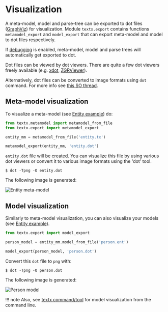 # Visualization

A meta-model, model and parse-tree can be exported to dot files
([GraphViz](http://www.graphviz.org/)) for visualization. Module `textx.export`
contains functions `metamodel_export` and `model_export` that can export
meta-model and model to dot files respectively.

If [debugging](debugging.md) is enabled, meta-model, model and parse trees will
automatically get exported to dot.

Dot files can be viewed by dot viewers.  There are quite a few dot viewers
freely available (e.g. [xdot](https://github.com/jrfonseca/xdot.py),
[ZGRViewer](http://zvtm.sourceforge.net/zgrviewer.html)).

Alternatively, dot files can be converted to image formats using `dot` command.
For more info see [this SO thread](http://stackoverflow.com/questions/1494492/graphviz-how-to-go-from-dot-to-a-graph).



## Meta-model visualization

To visualize a meta-model (see [Entity
example](https://github.com/igordejanovic/textX/tree/master/examples/Entity))
do:

```python
from textx.metamodel import metamodel_from_file
from textx.export import metamodel_export

entity_mm = metamodel_from_file('entity.tx')

metamodel_export(entity_mm, 'entity.dot')
```

`entity.dot` file will be created. You can visualize this file by using various
dot viewers or convert it to various image formats using the 'dot' tool.

    $ dot -Tpng -O entity.dot

The following image is generated:

![Entity meta-model](https://raw.githubusercontent.com/igordejanovic/textX/master/examples/Entity/dotexport/entity_meta.dot.png)


## Model visualization

Similarly to meta-model visualization, you can also visualize your models (see [Entity
example](https://github.com/igordejanovic/textX/tree/master/examples/Entity)).

```python
from textx.export import model_export

person_model = entity_mm.model_from_file('person.ent')

model_export(person_model, 'person.dot')
```


Convert this `dot` file to `png` with:

    $ dot -Tpng -O person.dot

The following image is generated:

![Person model](https://raw.githubusercontent.com/igordejanovic/textX/master/examples/Entity/dotexport/person.dot.png)



!!! note
    Also, see [textx command/tool](textx_command.md) for model visualization
    from the command line.
